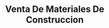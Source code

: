 ---
title: "Venta De Materiales De Construccion"
url: /san-felipe/venta-de-materiales-de-construccion/
shop: Baumarkt
---